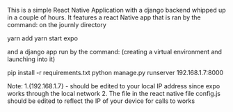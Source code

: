 This is a simple React Native Application with a django backend whipped up in a couple of hours.
It features a react Native app that is ran by the command:
on the journly directory

yarn add
yarn start expo 

and a django app run by the command:
(creating a virtual environment and launching into it)

pip install -r requirements.txt
python manage.py runserver 192.168.1.7:8000

Note:
1.{192.168.1.7} - should be edited to your local IP address since expo works through the local network
2. The file in the react native file config.js should be edited to reflect the IP of your device for calls to works